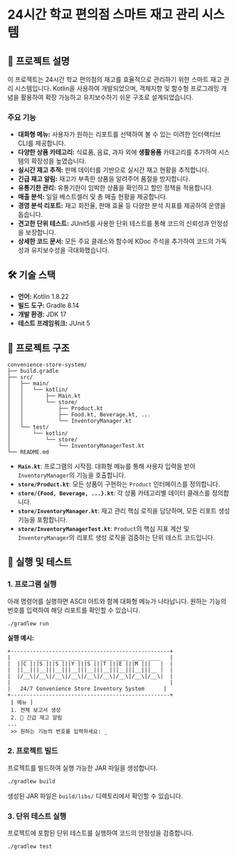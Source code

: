 # 24시간 학교 편의점 스마트 재고 관리 시스템

## 📝 프로젝트 설명

이 프로젝트는 24시간 학교 편의점의 재고를 효율적으로 관리하기 위한 스마트 재고 관리 시스템입니다. Kotlin을 사용하여 개발되었으며, 객체지향 및 함수형 프로그래밍 개념을 활용하여 확장 가능하고 유지보수하기 쉬운 구조로 설계되었습니다.

### 주요 기능

- **대화형 메뉴:** 사용자가 원하는 리포트를 선택하여 볼 수 있는 미려한 인터랙티브 CLI를 제공합니다.
- **다양한 상품 카테고리:** 식료품, 음료, 과자 외에 **생활용품** 카테고리를 추가하여 시스템의 확장성을 높였습니다.
- **실시간 재고 추적:** 판매 데이터를 기반으로 실시간 재고 현황을 추적합니다.
- **긴급 재고 알림:** 재고가 부족한 상품을 알려주어 품절을 방지합니다.
- **유통기한 관리:** 유통기한이 임박한 상품을 확인하고 할인 정책을 적용합니다.
- **매출 분석:** 일일 베스트셀러 및 총 매출 현황을 제공합니다.
- **경영 분석 리포트:** 재고 회전율, 판매 효율 등 다양한 분석 지표를 제공하여 운영을 돕습니다.
- **견고한 단위 테스트:** JUnit5를 사용한 단위 테스트를 통해 코드의 신뢰성과 안정성을 보장합니다.
- **상세한 코드 문서:** 모든 주요 클래스와 함수에 KDoc 주석을 추가하여 코드의 가독성과 유지보수성을 극대화했습니다.

## 🛠️ 기술 스택

- **언어:** Kotlin 1.8.22
- **빌드 도구:** Gradle 8.14
- **개발 환경:** JDK 17
- **테스트 프레임워크:** JUnit 5

## 📂 프로젝트 구조

```
convenience-store-system/
├── build.gradle
├── src/
│   ├── main/
│   │   └── kotlin/
│   │       ├── Main.kt
│   │       └── store/
│   │           ├── Product.kt
│   │           ├── Food.kt, Beverage.kt, ...
│   │           └── InventoryManager.kt
│   └── test/
│       └── kotlin/
│           └── store/
│               └── InventoryManagerTest.kt
└── README.md
```

- **`Main.kt`**: 프로그램의 시작점. 대화형 메뉴를 통해 사용자 입력을 받아 `InventoryManager`의 기능을 호출합니다.
- **`store/Product.kt`**: 모든 상품이 구현하는 `Product` 인터페이스를 정의합니다.
- **`store/{Food, Beverage, ...}.kt`**: 각 상품 카테고리별 데이터 클래스를 정의합니다.
- **`store/InventoryManager.kt`**: 재고 관리 핵심 로직을 담당하며, 모든 리포트 생성 기능을 포함합니다.
- **`store/InventoryManagerTest.kt`**: `Product`의 핵심 지표 계산 및 `InventoryManager`의 리포트 생성 로직을 검증하는 단위 테스트 코드입니다.

## 🚀 실행 및 테스트

### 1. 프로그램 실행

아래 명령어를 실행하면 ASCII 아트와 함께 대화형 메뉴가 나타납니다. 원하는 기능의 번호를 입력하여 해당 리포트를 확인할 수 있습니다.

```bash
./gradlew run
```

**실행 예시:**
```
+--------------------------------------------------+
|   ____ ____ ____ ____ ____ ____ ____ ____ ____   |
|  ||C |||S |||S |||Y |||S |||T |||E |||M |||   |  |
|  ||__|||__|||__|||__|||__|||__|||__|||__|||__ |  |
|  |/__\|/__\|/__\|/__\|/__\|/__\|/__\|/__\|/__\|  |
|                                                  |
|   24/7 Convenience Store Inventory System      |
+--------------------------------------------------+
 [ 메뉴 ]
 1. 전체 보고서 생성
 2. 🚨 긴급 재고 알림
...
 >> 원하는 기능의 번호를 입력하세요: _
```

### 2. 프로젝트 빌드

프로젝트를 빌드하여 실행 가능한 JAR 파일을 생성합니다.

```bash
./gradlew build
```
생성된 JAR 파일은 `build/libs/` 디렉토리에서 확인할 수 있습니다.

### 3. 단위 테스트 실행

프로젝트에 포함된 단위 테스트를 실행하여 코드의 안정성을 검증합니다.

```bash
./gradlew test
```
